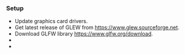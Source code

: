 ### Setup
* Update graphics card drivers.
* Get latest release of GLEW from https://www.glew.sourceforge.net.
* Download GLFW library https://www.glfw.org/download.
* 
* 